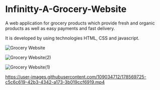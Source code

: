 # Infinitty-A-Grocery-Website

A web application for grocery products which provide fresh and organic products as well as easy payments and fast delivery.

It is developed by using technologies HTML, CSS and javascript.


![Grocery Website ](https://user-images.githubusercontent.com/109034712/178569520-91802049-437d-40dc-8ed3-08a44520e249.png)

![Grocery Website(2)](https://user-images.githubusercontent.com/109034712/178569546-9b0094d0-4db9-41df-96d5-99d8e36b72e7.png)

![Grocery Website(1)](https://user-images.githubusercontent.com/109034712/178569613-c7f89e3e-6149-4702-ad35-f3692e115f54.png)



https://user-images.githubusercontent.com/109034712/178569725-c5c6c619-42b3-4342-a173-3b019ccf6919.mp4

